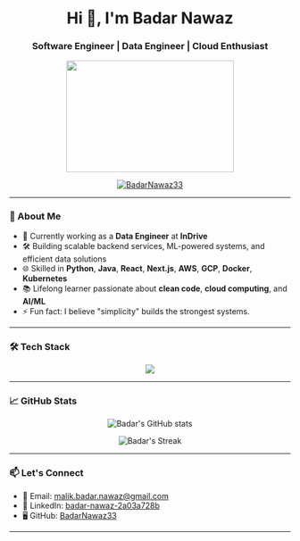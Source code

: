 <h1 align="center">Hi 👋, I'm Badar Nawaz</h1>
<h3 align="center">Software Engineer | Data Engineer | Cloud Enthusiast</h3>

<p align="center">
  <img src="https://media.giphy.com/media/qgQUggAC3Pfv687qPC/giphy.gif" width="300" height="200">
</p>

<p align="center">
  <a href="https://github.com/BadarNawaz33"><img src="https://komarev.com/ghpvc/?username=BadarNawaz33&label=Profile%20views&color=0e6e55&style=flat" alt="BadarNawaz33" /></a>
</p>

---

### 🚀 About Me
- 🔭 Currently working as a **Data Engineer** at **InDrive**  
- 🛠️ Building scalable backend services, ML-powered systems, and efficient data solutions  
- 🌐 Skilled in **Python**, **Java**, **React**, **Next.js**, **AWS**, **GCP**, **Docker**, **Kubernetes**  
- 📚 Lifelong learner passionate about **clean code**, **cloud computing**, and **AI/ML**  
- ⚡ Fun fact: I believe "simplicity" builds the strongest systems.

---

### 🛠️ Tech Stack

<p align="center">
  <img src="https://skillicons.dev/icons?i=python,java,js,ruby,react,nextjs,django,flask,nodejs,spring,aws,gcp,docker,kubernetes,postgres,mysql,mongodb,redis,fastapi,tensorflow,pytorch,git,github" />
</p>

---

### 📈 GitHub Stats

<p align="center">
  <img src="https://github-readme-stats.vercel.app/api?username=BadarNawaz33&show_icons=true&theme=default" alt="Badar's GitHub stats" />
</p>

<p align="center">
  <img src="https://github-readme-streak-stats.herokuapp.com/?user=BadarNawaz33&" alt="Badar's Streak" />
</p>

---

### 📫 Let's Connect
- 📧 Email: [malik.badar.nawaz@gmail.com](mailto:malik.badar.nawaz@gmail.com)  
- 💼 LinkedIn: [badar-nawaz-2a03a728b](https://linkedin.com/in/badar-nawaz-2a03a728b)  
- 🖥️ GitHub: [BadarNawaz33](https://github.com/BadarNawaz33)

---
